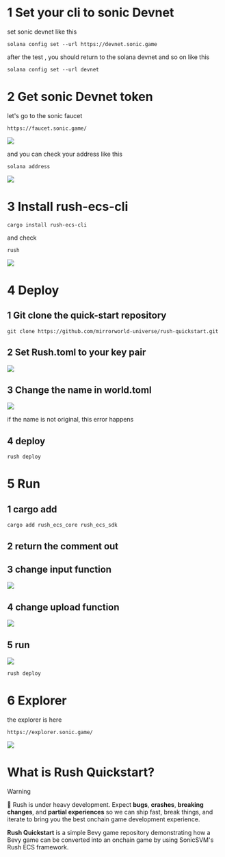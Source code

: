 # 1 Set your cli to sonic Devnet

set sonic devnet like this

```
solana config set --url https://devnet.sonic.game
```

after the test , you should return to the solana devnet and so on like this

```
solana config set --url devnet
```

# 2 Get sonic Devnet token

let's go to the sonic faucet

```
https://faucet.sonic.game/
```

![](./image/1_faucet.png)

and you can check your address like this

```
solana address
```

![](./image/2_confirmAddress.png)

# 3 Install rush-ecs-cli

```
cargo install rush-ecs-cli
```

and check

```
rush
```

![](./image/3_install.png)

# 4 Deploy

## 1 Git clone the quick-start repository

```
git clone https://github.com/mirrorworld-universe/rush-quickstart.git
```

## 2 Set Rush.toml to your key pair

![](./image/4-1_setRushToml.png)

## 3 Change the name in world.toml

![](./image/4-2_setWorldToml.png)

if the name is not original, this error happens

## 4 deploy

```
rush deploy
```

# 5 Run

## 1 cargo add

```
cargo add rush_ecs_core rush_ecs_sdk
```

## 2 return the comment out

## 3 change input function

![](./image/5-1_changeInput.png)

## 4 change upload function

![](./image/5-2_changeUpdate.png)

## 5 run

![](./image/5-3_cargoRun.png)

```
rush deploy
```

# 6 Explorer

the explorer is here

```
https://explorer.sonic.game/
```

![](./image/6_explorer.png)

# What is Rush Quickstart?

> [!WARNING]
> 🚧 Rush is under heavy development. Expect **bugs**, **crashes**, **breaking changes**, and **partial experiences** so we can ship fast, break things, and iterate to bring you the best onchain game development experience.

**Rush Quickstart** is a simple Bevy game repository demonstrating how a Bevy game can be converted into an onchain game by using SonicSVM's Rush ECS framework.
